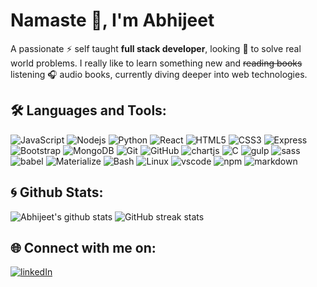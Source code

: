 <!-- Hi there 👋️, my name is Abhijeet
I am a full stack developer looking to solve real world problems. I really like to learn something new and ~~reading books~~ listening audio books, currently diving deeper into web technologies.
Skills
- HTML / CSS / SASS / JavaScript / ReactJs
- ES6 / Reack Hooks
- NodeJs / ExpressJs
- MongoDB / Mongoose
- Materialize CSS / Bootstrap
- Python 3
- Git
- CLI / Linux / SSH / Shell Scripting / Gulp
- C
-->


# Namaste 🙏️, I'm Abhijeet

A passionate ⚡ self taught **full stack developer**, looking 👀 to solve real world problems. I really like to learn something new and ~~reading books~~ listening 🎧 audio books, currently diving deeper into web technologies.

## 🛠️ Languages and Tools:
![JavaScript](https://img.shields.io/badge/JavaScript-black?style=flat-square&logo=javascript)
![Nodejs](https://img.shields.io/badge/Nodejs-black?style=flat-square&logo=Node.js)
![Python](https://img.shields.io/badge/-Python-black?style=flat-square&logo=Python)
![React](https://img.shields.io/badge/-React-black?style=flat-square&logo=react)
![HTML5](https://img.shields.io/badge/-HTML5-black?style=flat-square&logo=html5&logoColor=E34F26)
![CSS3](https://img.shields.io/badge/-CSS3-black?style=flat-square&logo=css3&logoColor=1572B6)
![Express](https://img.shields.io/badge/-Express.js-black?style=flat-square&logo=Express)
![Bootstrap](https://img.shields.io/badge/-Bootstrap-black?style=flat-square&logo=bootstrap)
![MongoDB](https://img.shields.io/badge/-MongoDB-black?style=flat-square&logo=mongodb)
![Git](https://img.shields.io/badge/-Git-black?style=flat-square&logo=git)
![GitHub](https://img.shields.io/badge/-GitHub-black?style=flat-square&logo=github)
![chartjs](https://img.shields.io/badge/-Chart.js-black?style=flat-square)
![C](https://img.shields.io/badge/-C_language-black?style=flat-square&logo=c)
![gulp](https://img.shields.io/badge/-Gulp-black?style=flat-square&logo=gulp)
![sass](https://img.shields.io/badge/-SASS-black?style=flat-square&logo=Sass)
![babel](https://img.shields.io/badge/-Babel-black?style=flat-square&logo=Babel)
![Materialize](https://img.shields.io/badge/-Materialize_CSS-black?style=flat-square&logo=Materialize)
![Bash](https://img.shields.io/badge/-CLI-black?style=flat-square&logo=GNU-Bash)
![Linux](https://img.shields.io/badge/-Linux-black?style=flat-square&logo=Linux)
![vscode](https://img.shields.io/badge/-VS_Code-black?style=flat-square&logo=visual-studio-code&logoColor=007ACC)
![npm](https://img.shields.io/badge/-npm-black?style=flat-square&logo=npm)
![markdown](https://img.shields.io/badge/-Markdown-black?style=flat-square&logo=markdown)




## 🌀 Github Stats:
  
![Abhijeet's github stats](https://github-readme-stats.vercel.app/api?username=abhijeet199&show_icons=true&title_color=fff&icon_color=79ff97&text_color=9f9f9f&bg_color=151515)
![GitHub streak stats](https://github-readme-streak-stats.herokuapp.com/?user=abhijeet199&theme=dark)  

## 🌐 Connect with me on:
[![linkedIn](https://img.shields.io/badge/LinkedIn-0077B5?style=flat-square&logo=linkedin&logoColor=white)](https://www.linkedin.com/in/abhijeet-dev/)
